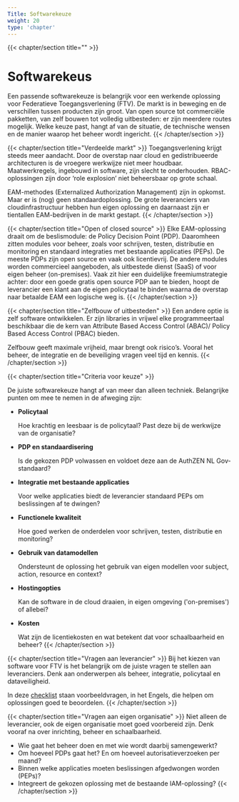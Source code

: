 ```yaml
---
Title: Softwarekeuze
weight: 20
type: 'chapter'
---
```


{{< chapter/section title="" >}}
# Softwarekeus

Een passende softwarekeuze is belangrijk voor een werkende oplossing voor Federatieve Toegangsverlening (FTV). De markt is in beweging en de verschillen tussen producten zijn groot. Van open source tot commerciële pakketten, van zelf bouwen tot volledig uitbesteden: er zijn meerdere routes mogelijk. Welke keuze past, hangt af van de situatie, de technische wensen en de manier waarop het beheer wordt ingericht.
{{< /chapter/section >}}

{{< chapter/section title="Verdeelde markt" >}}
Toegangsverlening krijgt steeds meer aandacht. Door de overstap naar cloud en gedistribueerde architecturen is de vroegere werkwijze niet meer houdbaar. Maatwerkregels, ingebouwd in software, zijn slecht te onderhouden. RBAC-oplossingen zijn door ‘role explosion’ niet beheersbaar op grote schaal.

EAM-methodes (Externalized Authorization Management) zijn in opkomst. Maar er is (nog) geen standaardoplossing. De grote leveranciers van cloudinfrastructuur hebben hun eigen oplossing en daarnaast zijn er tientallen EAM-bedrijven in de markt gestapt.
{{< /chapter/section >}}

{{< chapter/section title="Open of closed source" >}}
Elke EAM-oplossing draait om de beslismodule: de Policy Decision Point (PDP). Daaromheen zitten modules voor beheer, zoals voor schrijven, testen, distributie en monitoring en standaard integraties met bestaande applicaties (PEPs). De meeste PDPs zijn open source en vaak ook licentievrij. De andere modules worden commercieel aangeboden, als uitbestede dienst (SaaS) of voor eigen beheer (on-premises). Vaak zit hier een duidelijke freemiumstrategie achter: door een goede gratis open source PDP aan te bieden, hoopt de leverancier een klant aan de eigen policytaal te binden waarna de overstap naar betaalde EAM een logische weg is.
{{< /chapter/section >}}

{{< chapter/section title="Zelfbouw of uitbesteden" >}}
Een andere optie is zelf software ontwikkelen. Er zijn libraries in vrijwel elke programmeertaal beschikbaar die de kern van Attribute Based Access Control (ABAC)/ Policy Based Access Control (PBAC) 
bieden.


Zelfbouw geeft maximale vrijheid, maar brengt ook risico’s. Vooral het beheer, de integratie en de beveiliging vragen veel tijd en kennis.
{{< /chapter/section >}}

{{< chapter/section title="Criteria voor keuze" >}}

De juiste softwarekeuze hangt af van meer dan alleen techniek. Belangrijke punten om mee te nemen in de afweging zijn:

- **Policytaal**

  Hoe krachtig en leesbaar is de policytaal? Past deze bij de werkwijze van de organisatie?
- **PDP en standaardisering**

  Is de gekozen PDP volwassen en voldoet deze aan de AuthZEN NL Gov-standaard?
- **Integratie met bestaande applicaties**

  Voor welke applicaties biedt de leverancier standaard PEPs om beslissingen af te dwingen?

- **Functionele kwaliteit**

  Hoe goed werken de onderdelen voor schrijven, testen, distributie en monitoring?

- **Gebruik van datamodellen**

  Ondersteunt de oplossing het gebruik van eigen modellen voor subject, action, resource en context?

- **Hostingopties**

  Kan de software in de cloud draaien, in eigen omgeving ('on-premises') of allebei?

- **Kosten**

  Wat zijn de licentiekosten en wat betekent dat voor schaalbaarheid en beheer?
{{< /chapter/section >}}

{{< chapter/section title="Vragen aan leverancier" >}}
Bij het kiezen van software voor FTV is het belangrijk om de juiste vragen te stellen aan leveranciers. Denk aan onderwerpen als beheer, integratie, policytaal en dataveiligheid.

In deze [checklist](vragen) staan voorbeeldvragen, in het Engels, die helpen om oplossingen goed te beoordelen.
{{< /chapter/section >}}

{{< chapter/section title="Vragen aan eigen organisatie" >}}
Niet alleen de leverancier, ook de eigen organisatie moet goed voorbereid zijn. Denk vooraf na over inrichting, beheer en schaalbaarheid.

- Wie gaat het beheer doen en  met wie wordt daarbij samengewerkt?
- Om hoeveel PDPs gaat het? En om hoeveel autorisatieverzoeken per maand?
- Binnen welke applicaties moeten beslissingen afgedwongen worden (PEPs)?
- Integreert de gekozen oplossing met de bestaande IAM-oplossing?
{{< /chapter/section >}}

